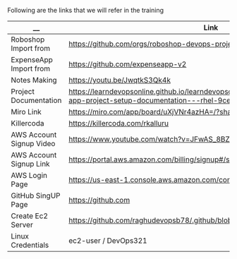 Following are the links that we will refer in the training 

| __  | Link | Comments |
| ------------- | ------------- | ------------- |
| Roboshop Import from | https://github.com/orgs/roboshop-devops-project-v2/repositories | |
| ExpenseApp Import from | https://github.com/expenseapp-v2 | |
| Notes Making | https://youtu.be/JwqtkS3Qk4k | |
| Project Documentation  | https://learndevopsonline.github.io/learndevopsonline/build/docs/category/expense-app-project-setup-documentation---rhel-9centos-9 | |
| Miro Link | https://miro.com/app/board/uXjVNr4azHA=/?share_link_id=921995775261 | |
| Killercoda  | https://killercoda.com/rkalluru |  |
| AWS Account Signup Video | https://www.youtube.com/watch?v=JFwAS_8BZvM |  |
| AWS Account Signup Link  | https://portal.aws.amazon.com/billing/signup#/start/email |  |
| AWS Login Page  | https://us-east-1.console.aws.amazon.com/console/home?region=us-east-1 |  |
| GitHub SingUP Page | https://github.com | |
| Create Ec2 Server | https://github.com/raghudevopsb78/.github/blob/main/create-ec2.md | |
| Linux Credentials | ec2-user / DevOps321 | |

